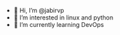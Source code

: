 - 👋 Hi, I’m @jabirvp
- 👀 I’m interested in linux and python
- 🌱 I’m currently learning DevOps 


<!---
jabirvp/jabirvp is a ✨ special ✨ repository because its `README.md` (this file) appears on your GitHub profile.
You can click the Preview link to take a look at your changes.
--->

